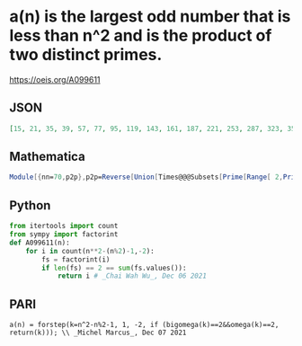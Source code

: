 # a\(n\) is the largest odd number that is less than n^2 and is the product of two distinct primes\.
https://oeis.org/A099611
## JSON
```JSON
[15, 21, 35, 39, 57, 77, 95, 119, 143, 161, 187, 221, 253, 287, 323, 355, 395, 437, 481, 527, 573, 623, 671, 723, 781, 835, 899, 959, 1011, 1081, 1149, 1219, 1293, 1363, 1441, 1517, 1591, 1679, 1763, 1843, 1929, 2021, 2105, 2201, 2291, 2395, 2497, 2599, 2701]
```
## Mathematica
```Mathematica
Module[{nn=70,p2p},p2p=Reverse[Union[Times@@@Subsets[Prime[Range[ 2,PrimePi[ Ceiling[ nn^2/3]]]],{2}]]];Table[SelectFirst[p2p,#<n^2&],{n,4,nn}]] (* _Harvey P. Dale_, Dec 06 2021 *)
```
## Python
```Python
from itertools import count
from sympy import factorint
def A099611(n):
    for i in count(n**2-(n%2)-1,-2):
        fs = factorint(i)
        if len(fs) == 2 == sum(fs.values()):
            return i # _Chai Wah Wu_, Dec 06 2021
```
## PARI
```PARI
a(n) = forstep(k=n^2-n%2-1, 1, -2, if (bigomega(k)==2&&omega(k)==2, return(k))); \\ _Michel Marcus_, Dec 07 2021
```
